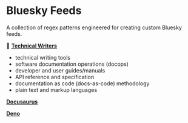 # Bluesky Feeds

A collection of regex patterns engineered for creating custom Bluesky feeds.

📝 [**Technical Writers**](https://bsky.app/profile/did:plc:rtcwhvjcrq7bpgegmbquacrq/feed/aaafmdc52xalq)

- technical writing tools
- software documentation operations (docops)
- developer and user guides/manuals
- API reference and specification
- documentation as code (docs-as-code) methodology
- plain text and markup languages

[**Docusaurus**](https://bsky.app/profile/did:plc:rtcwhvjcrq7bpgegmbquacrq/feed/aaafnvytrwuxo)

[**Deno**](https://bsky.app/profile/did:plc:rtcwhvjcrq7bpgegmbquacrq/feed/aaahs5zhxpoec)